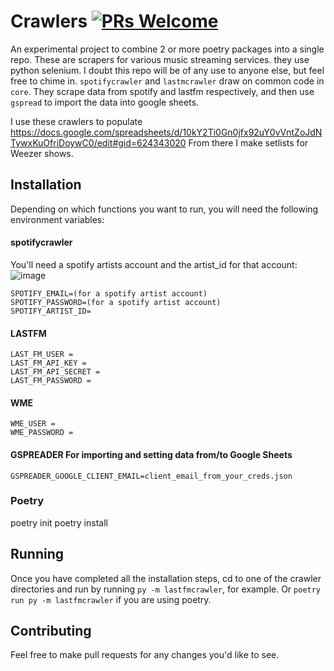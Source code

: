 # Crawlers [![PRs Welcome](https://img.shields.io/badge/PRs-welcome-brightgreen.svg?style=flat-square)](https://makeapullrequest.com)

An experimental project to combine 2 or more poetry packages into a single repo.
These are scrapers for various music streaming services. they use python selenium.
I doubt this repo will be of any use to anyone else, but feel free to chime in.
`spotifycrawler` and `lastmcrawler` draw on common code in `core`.
They scrape data from spotify and lastfm respectively, and then use `gspread` to import the data into google sheets.

I use these crawlers to populate https://docs.google.com/spreadsheets/d/10kY2Ti0Gn0jfx92uY0vVntZoJdNTywxKuOfriDoywC0/edit#gid=624343020
From there I make setlists for Weezer shows.

## Installation

Depending on which functions you want to run, you will need the following environment variables:

####  spotifycrawler
You'll need a spotify artists account and the artist_id for that account:
![image](https://user-images.githubusercontent.com/24362267/216662746-ba39b0bb-4cdf-48ab-8318-0c8f3424d8c1.png)

```
SPOTIFY_EMAIL=(for a spotify artist account)
SPOTIFY_PASSWORD=(for a spotify artist account)
SPOTIFY_ARTIST_ID=
```

####  LASTFM
```
LAST_FM_USER = 
LAST_FM_API_KEY = 
LAST_FM_API_SECRET = 
LAST_FM_PASSWORD = 
```

####  WME
```
WME_USER = 
WME_PASSWORD = 
```

####  GSPREADER For importing and setting data from/to Google Sheets
```
GSPREADER_GOOGLE_CLIENT_EMAIL=client_email_from_your_creds.json
```

### Poetry
poetry init
poetry install


## Running

Once you have completed all the installation steps, cd to one of the crawler directories and run by running `py -m lastfmcrawler`, for example.
Or `poetry run py -m lastfmcrawler` if you are using poetry.


## Contributing
Feel free to make pull requests for any changes you'd like to see.  
